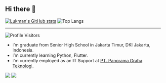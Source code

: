 ## Hi there 👋

[![Lukman's GitHub stats](https://github-readme-stats.vercel.app/api?username=Lukman350&show_icons=true&count_private=true&include_all_commits=true)](https://github.com/anuraghazra/github-readme-stats)
![Top Langs](https://github-readme-stats.vercel.app/api/top-langs/?username=Lukman350&layout=compact)
<hr>

![Profile Visitors](https://visitor-badge.glitch.me/badge?page_id=Lukman350)

- I’m graduate from Senior High School in Jakarta Timur, DKI Jakarta, Indonesia.
- I’m currently learning Python, Flutter.
- I’m currently employed as an IT Support at [PT. Panorama Graha Teknologi](https://panorama.co.id/).

[![](http://i.imgur.com/P3YfQoD.png)](https://facebook.com/lukman.naxxpehar)
[![](http://i.imgur.com/VlgBKQ9.png)](mailto:nulhakiml725@gmail.com)

